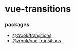 # vue-transitions


### packages
- [@zrook/transitions](./packages/transitions/README.md)
- [@zrook/vue-transitions](./packages/vue/README.md)
